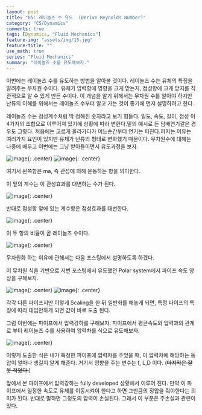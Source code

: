 ```yaml
---
layout: post
title: "05: 레이놀즈 수 유도  (Derive Reynolds Number)"
category: "CS/Dynamics"
comments: true
tags: [Dynamics, "Fluid Mechanics"]
feature-img: "assets/img/15.jpg"
feature-title: ""
use_math: true
series: "Fluid Mechanics"
summary: "레이놀즈 수를 유도해보자."
---
```


이번에는 레이놀즈 수를 유도하는 방법을 알아볼 것이다. 레이놀즈 수는 유체의 특징을 알려주는 무차원 수이다. 유체가 압력항에 영향을 크게 받는지, 점성항에 크게 받지를 직관적으로 알 수 있게 만든 수이다. 이 개념을 알기 위해서는 무차원 수를 알아야 하지만 난류의 이해를 위해서는 레이놀즈 수부터 알고 가는 것이 좋기에 먼저 설명하려고 한다.

레이놀즈 수는 점성계수처럼 딱 정해진 숫자라고 보기 힘들다. 밀도, 속도, 길이, 점성 이 4가지의 조합으로 이루어져 있기에 상황에 따라 변한다.밑의 예시로 든 담배연기같은 경우도 그렇다. 처음에는 고르게 올라가다가 어느순간부터 연기는 퍼진다.퍼지는 이유는 여러가지 요인이 있지만 유체가 난류의 형태로 변화했기 때문이다. 무차원수에 대해는 나중에 배우고 이번에는 그냥 받아들이면서 유도과정을 보자.

![image](https://user-images.githubusercontent.com/37871541/94922127-98fa3d80-04f4-11eb-9b83-09630bbd1458.png){: .center}
![image](https://user-images.githubusercontent.com/37871541/94922136-9e578800-04f4-11eb-9adf-42f232653049.png){: .center}

여기서 왼쪽항은 ma, 즉 관성에 의해 운동하는 항을 의미한다.

이 앞의 계수는 이 관성효과를 대변하는 수가 된다.

![image](https://user-images.githubusercontent.com/37871541/94922154-a6afc300-04f4-11eb-9d68-38fb03fa04e0.png){: .center}

반대로 점성항 앞에 있는 계수항은 점성효과를 대변한다.

![image](https://user-images.githubusercontent.com/37871541/94922163-a9aab380-04f4-11eb-96c3-33fe2a4e09a2.png){: .center}

이 두 항의 비율이 곧 레이놀즈 수이다.

![image](https://user-images.githubusercontent.com/37871541/94922172-add6d100-04f4-11eb-925a-a23e7a93b674.png){: .center}

무차원화 하는 이유에 관해서는 다음 포스팅에서 설명하도록 하겠다.

이 무차원 식을 기반으로 저번 포스팅에서 유도했던 Polar system에서 파이프 속도 양상을 구해보자.

![image](https://user-images.githubusercontent.com/37871541/94922183-b62f0c00-04f4-11eb-9206-001e99f4b92f.png){: .center}
![image](https://user-images.githubusercontent.com/37871541/94922191-b9c29300-04f4-11eb-9e69-5e784fcb40c4.png){: .center}

각각 다른 파이프지만 이렇게 Scaling을 한 뒤 일반화를 해놓게 되면, 특정 파이프의 특징에 따라 대입만하게 되면 값이 바로 도출 된다.

그럼 이번에는 파이프에서 압력강하를 구해보자. 파이프에서 평균속도와 압력과의 관계로 부터 레이놀즈 수를 사용하여 압력차를 식으로 유도해보자.

![image](https://user-images.githubusercontent.com/37871541/94922207-c0510a80-04f4-11eb-9000-b547d2b2c8ab.png){: .center}

이렇게 도출한 식은 내가 특정한 파이프에 압력차를 주었을 때, 이 압력차에 해당하는 동압이 얼마나 생길지 알게 해준다. 거기서 영향을 주는 변수는 f, L,D 이다. (~~마지막은 잘못 적었다.~~)

앞에서 본 파이프에서 압력강하는 fully developed 상황에서 이루어 진다. 만약 이 파이프에서 일정한 속도로 유체를 이동시켜야 한다고 하면 그만큼의 정압을 줘야한다는 의미가 된다. 반대로 말하면 그정도의 압력이 손실된다. 그래서 이 부분은 주손실과 관련이 있다.
